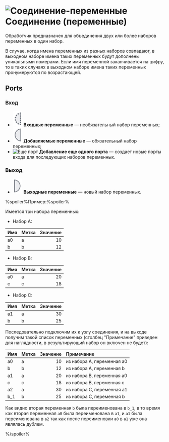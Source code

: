 # ![Соединение-переменные](../../images/icons/components/unionvariables_default.svg) Соединение (переменные)

Обработчик предназначен для объединения двух или более наборов переменных в один набор.

В случае, когда имена переменных из разных наборов совпадают, в выходном наборе имена таких переменных будут дополнены уникальными номерами. Если имя переменной заканчивается на цифру, то в таких случаях в выходном наборе имена таких переменных пронумеруются по возрастающей.

## Ports

### Вход

* ![Входные переменные](../../images/icons/app/node/ports/inputs-optional/variable_inactive.svg) **Входные переменные** — необязательный набор переменных;
* ![Добавляемые переменные](../../images/icons/app/node/ports/inputs/variable_inactive.svg) **Добавляемые переменные** — обязательный набор переменных;
* ![Еще порт](../../images/icons/app/node/ports/add/add_inactive_default.svg) **Добавление еще одного порта** — создает новые порты входа для последующих наборов переменных.

### Выход

* ![Выходные переменные](../../images/icons/app/node/ports/outputs/variable_inactive.svg) **Выходные переменные** — новый набор переменных.

%spoiler%Пример:%spoiler%

Имеется три набора переменных:

* Набор A:

| Имя | Метка | Значение |
|:--|:--|--:|
| a0 | a | 10 |
| b | b | 12 |

* Набор B:

| Имя | Метка | Значение |
|:--|:--|--:|
| a0 | a | 20 |
| c | c | 18 |

* Набор C:

| Имя | Метка | Значение |
|:--|:--|--:|
| a1 | a | 30 |
| b | b | 25 |

Последовательно подключим их к узлу соединения, и на выходе получим такой список переменных (столбец "Примечание" приведен для наглядности, в результирующий набор он включен не будет):

| Имя | Метка | Значение | Примечание |
|:--|:--|--:|:--|
| a0 | a | 10 | из набора A, переменная a0 |
| b | b | 12 | из набора A, переменная b |
| a1 | a | 20 | из набора B, переменная a0 |
| c | c | 18 | из набора B, переменная c |
| a2 | a | 30 | из набора C, переменная a1 |
| b_1 | b | 25 | из набора C, переменная b |

Как видно вторая переменная `b` была переименована в `b_1`, в то время как вторая переменная `a0` была переименована в `a1`, и `a1` была переименована в `a2` так как после переименовки `a0` в `a1` уже она являлась дублем.

%/spoiler%

